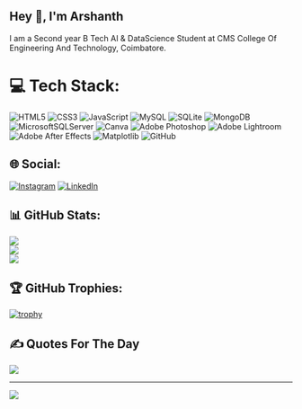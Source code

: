 ## Hey 👋, I'm Arshanth
I am a Second year B Tech AI & DataScience Student at CMS College Of Engineering And Technology, Coimbatore. 


# 💻 Tech Stack:
![HTML5](https://img.shields.io/badge/html5-%23E34F26.svg?style=for-the-badge&logo=html5&logoColor=white) ![CSS3](https://img.shields.io/badge/css3-%231572B6.svg?style=for-the-badge&logo=css3&logoColor=white) ![JavaScript](https://img.shields.io/badge/javascript-%23323330.svg?style=for-the-badge&logo=javascript&logoColor=%23F7DF1E) ![MySQL](https://img.shields.io/badge/mysql-4479A1.svg?style=for-the-badge&logo=mysql&logoColor=white) ![SQLite](https://img.shields.io/badge/sqlite-%2307405e.svg?style=for-the-badge&logo=sqlite&logoColor=white) ![MongoDB](https://img.shields.io/badge/MongoDB-%234ea94b.svg?style=for-the-badge&logo=mongodb&logoColor=white) ![MicrosoftSQLServer](https://img.shields.io/badge/Microsoft%20SQL%20Server-CC2927?style=for-the-badge&logo=microsoft%20sql%20server&logoColor=white) ![Canva](https://img.shields.io/badge/Canva-%2300C4CC.svg?style=for-the-badge&logo=Canva&logoColor=white) ![Adobe Photoshop](https://img.shields.io/badge/adobe%20photoshop-%2331A8FF.svg?style=for-the-badge&logo=adobe%20photoshop&logoColor=white) ![Adobe Lightroom](https://img.shields.io/badge/Adobe%20Lightroom-31A8FF.svg?style=for-the-badge&logo=Adobe%20Lightroom&logoColor=white) ![Adobe After Effects](https://img.shields.io/badge/Adobe%20After%20Effects-9999FF.svg?style=for-the-badge&logo=Adobe%20After%20Effects&logoColor=white) ![Matplotlib](https://img.shields.io/badge/Matplotlib-%23ffffff.svg?style=for-the-badge&logo=Matplotlib&logoColor=black) ![GitHub](https://img.shields.io/badge/github-%23121011.svg?style=for-the-badge&logo=github&logoColor=white)

## 🌐 Social:
[![Instagram](https://img.shields.io/badge/Instagram-white?=social&logo=instagram)](https://instagram.com/__arsh.xnth/)
[![LinkedIn](https://img.shields.io/badge/LinkedIn-blue?=social&logo=linkedin)](https://www.linkedin.com/in/arshanth-kumar-777a9a290)

## 📊 GitHub Stats:
![](https://github-readme-stats.vercel.app/api?username=arshanth&theme=dark&hide_border=false&include_all_commits=false&count_private=false)<br/>
![](https://github-readme-streak-stats.herokuapp.com/?user=arshanth&theme=dark&hide_border=false)<br/>
![](https://github-readme-stats.vercel.app/api/top-langs/?username=arshanth&theme=dark&hide_border=false&include_all_commits=false&count_private=false&layout=compact)

## 🏆 GitHub Trophies:
[![trophy](https://github-profile-trophy.vercel.app/?username=arshxnth&theme=juicyfresh)](https://github.com/arshxnth/github-profile-trophy)

## ✍️ Quotes For The Day
![](https://quotes-github-readme.vercel.app/api?type=horizontal&theme=dark)

---
[![](https://visitcount.itsvg.in/api?id=arshanth&icon=0&color=0)](https://visitcount.itsvg.in)
